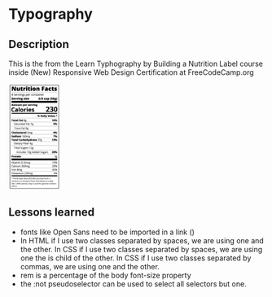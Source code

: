# Typography

## Description

This is the from the Learn Typhography by Building a Nutrition Label course inside (New) Responsive Web Design Certification at FreeCodeCamp.org

<img src="nutritionTable.png" alt="Image of the site that was built" width="20%"/>

## Lessons learned
- fonts like Open Sans need to be imported in a link (<link href="https://fonts.googleapis.com/css?family=Open+Sans:400,700,800" rel="stylesheet">)
- In HTML if I use two classes separated by spaces, we are using one and the other.
In CSS if I use two classes separated by spaces, we are using one the is child of the other.
In CSS if I use two classes separated by commas, we are using one and the other.
- rem is a percentage of the body font-size property
- the :not pseudoselector can be used to select all selectors but one.



